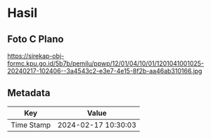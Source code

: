 # Hasil

## Foto C Plano

https://sirekap-obj-formc.kpu.go.id/5b7b/pemilu/ppwp/12/01/04/10/01/1201041001025-20240217-102406--3a4543c2-e3e7-4e15-8f2b-aa46ab310166.jpg


## Metadata

| Key        | Value               |
| ---------- | ------------------- |
| Time Stamp | 2024-02-17 10:30:03 |



